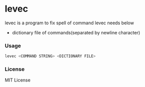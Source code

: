 # levec
levec is a program to fix spell of command
levec needs below
* dictionary file of commands(separated by newline character)

### Usage
```bash
levec <COMMAND STRING> <DICTIONARY FILE>
```

### License
MIT License
